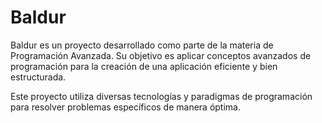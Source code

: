 # Baldur

Baldur es un proyecto desarrollado como parte de la materia de Programación Avanzada. Su objetivo es aplicar conceptos avanzados de programación para la creación de una aplicación eficiente y bien estructurada.

Este proyecto utiliza diversas tecnologías y paradigmas de programación para resolver problemas específicos de manera óptima.


